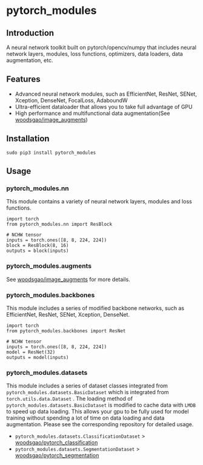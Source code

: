 # pytorch_modules

## Introduction

A neural network toolkit built on pytorch/opencv/numpy that includes neural network layers, modules, loss functions, optimizers, data loaders, data augmentation, etc.

## Features

 - Advanced neural network modules, such as EfficientNet, ResNet, SENet, Xception, DenseNet, FocalLoss, AdaboundW
 - Ultra-efficient dataloader that allows you to take full advantage of GPU
 - High performance and multifunctional data augmentation(See [woodsgao/image_augments](https://github.com/woodsgao/image_augments))

## Installation

    sudo pip3 install pytorch_modules

## Usage

### pytorch_modules.nn

This module contains a variety of neural network layers, modules and loss functions.

    import torch
    from pytorch_modules.nn import ResBlock
    
    # NCHW tensor
    inputs = torch.ones([8, 8, 224, 224])
    block = ResBlock(8, 16)
    outputs = block(inputs)

### pytorch_modules.augments

See [woodsgao/image_augments](https://github.com/woodsgao/image_augments) for more details.

### pytorch_modules.backbones

This module includes a series of modified backbone networks, such as EfficientNet, ResNet, SENet, Xception, DenseNet.

    import torch
    from pytorch_modules.backbones import ResNet
    
    # NCHW tensor
    inputs = torch.ones([8, 8, 224, 224])
    model = ResNet(32)
    outputs = model(inputs)

### pytorch_modules.datasets

This module includes a series of dataset classes integrated from `pytorch_modules.datasets.BasicDataset` which is integrated from `torch.utils.data.Dataset` .
The loading method of `pytorch_modules.datasets.BasicDataset` is modified to cache data with `LMDB` to speed up data loading. This allows your gpu to be fully used for model training without spending a lot of time on data loading and data augmentation. 
Please see the corresponding repository for detailed usage.

 - `pytorch_modules.datasets.ClassificationDataset` > [woodsgao/pytorch_classification](https://github.com/woodsgao/pytorch_classification)
 - `pytorch_modules.datasets.SegmentationDataset` > [woodsgao/pytorch_segmentation](https://github.com/woodsgao/pytorch_segmentation)

